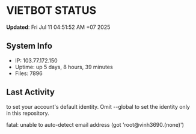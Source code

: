 # VIETBOT STATUS
**Updated**: Fri Jul 11 04:51:52 AM +07 2025

## System Info
- IP: 103.77.172.150
- Uptime: up 5 days, 8 hours, 39 minutes
- Files: 7896

## Last Activity

to set your account's default identity.
Omit --global to set the identity only in this repository.

fatal: unable to auto-detect email address (got 'root@vinh3690.(none)')

